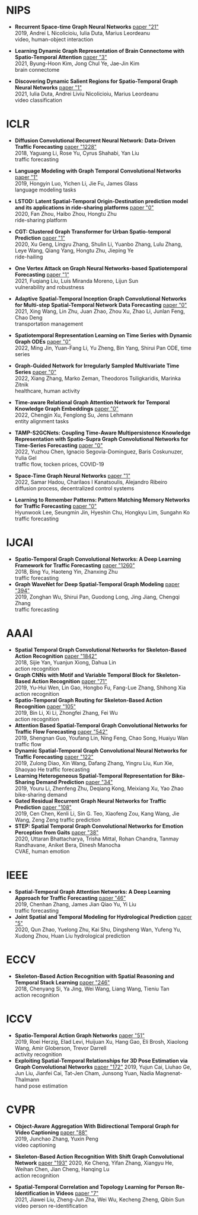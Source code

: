 

# NIPS
- **Recurrent Space-time Graph Neural Networks** [paper "21"](https://scholar.google.com/scholar?hl=zh-CN&as_sdt=0%2C5&q=Recurrent+Space-time+Graph+Neural+Networks&btnG=)   
2019, Andrei L Nicolicioiu, Iulia Duta, Marius Leordeanu  
video, human-object interaction

- **Learning Dynamic Graph Representation of Brain Connectome with Spatio-Temporal Attention** [paper "3"](https://scholar.google.com/scholar?hl=zh-CN&as_sdt=0%2C5&q=Learning+Dynamic+Graph+Representation+of+Brain+Connectome+with+Spatio-Temporal+Attention&btnG=)    
2021, Byung-Hoon Kim, Jong Chul Ye, Jae-Jin Kim  
brain connectome
- **Discovering Dynamic Salient Regions for Spatio-Temporal Graph Neural Networks** [paper "1"](https://scholar.google.com/scholar?hl=zh-CN&as_sdt=0%2C5&q=Discovering+Dynamic+Salient+Regions+for+Spatio-Temporal+Graph+Neural+Networks&btnG=)  
2021, Iulia Duta, Andrei Liviu Nicolicioiu, Marius Leordeanu   
video classification



# ICLR

- **Diffusion Convolutional Recurrent Neural Network: Data-Driven Traffic Forecasting** [paper "1228"](https://scholar.google.com/scholar?hl=zh-CN&as_sdt=0%2C5&q=Diffusion+Convolutional+Recurrent+Neural+Network%3A+Data-Driven+Traffic+Forecasting&btnG=)  
2018, Yaguang Li, Rose Yu, Cyrus Shahabi, Yan Liu  
traffic forecasting
- **Language Modeling with Graph Temporal Convolutional Networks** [paper "1"](https://scholar.google.com/scholar?hl=zh-CN&as_sdt=0%2C5&q=Language+Modeling+with+Graph+Temporal+Convolutional+Networks&btnG=)  
2019, Hongyin Luo, Yichen Li, Jie Fu, James Glass  
language modeling tasks

- **LSTOD: Latent Spatial-Temporal Origin-Destination prediction model and its applications in ride-sharing platforms** [paper "0"](https://scholar.google.com/scholar?hl=zh-CN&as_sdt=0%2C5&q=LSTOD%3A+Latent+Spatial-Temporal+Origin-Destination+prediction+model+and+its+applications+in+ride-sharing+platforms&btnG=)  
2020, Fan Zhou, Haibo Zhou, Hongtu Zhu  
ride-sharing platform
- **CGT: Clustered Graph Transformer for Urban Spatio-temporal Prediction** [paper "1"](https://scholar.google.com/scholar?hl=zh-CN&as_sdt=0%2C5&q=CGT%3A+Clustered+Graph+Transformer+for+Urban+Spatio-temporal+Prediction&btnG=)  
2020, Xu Geng, Lingyu Zhang, Shulin Li, Yuanbo Zhang, Lulu Zhang, Leye Wang, Qiang Yang, Hongtu Zhu, Jieping Ye  
ride-hailing
- **One Vertex Attack on Graph Neural Networks-based Spatiotemporal Forecasting** [paper "1"](https://scholar.google.com/scholar?hl=zh-CN&as_sdt=0%2C5&q=One+Vertex+Attack+on+Graph+Neural+Networks-based+Spatiotemporal+Forecasting&btnG=)   
2021, Fuqiang Liu, Luis Miranda Moreno, Lijun Sun  
vulnerability and robustness
- **Adaptive Spatial-Temporal Inception Graph Convolutional Networks for Multi-step Spatial-Temporal Network Data Forecasting** [paper "0"](https://scholar.google.com/scholar?hl=zh-CN&as_sdt=0%2C5&q=Adaptive+Spatial-Temporal+Inception+Graph+Convolutional+Networks+for+Multi-step+Spatial-Temporal+Network+Data+Forecasting&btnG=)    
2021, Xing Wang, Lin Zhu, Juan Zhao, Zhou Xu, Zhao Li, Junlan Feng, Chao Deng  
transportation management
- **Spatiotemporal Representation Learning on Time Series with Dynamic Graph ODEs** [paper "0"](https://scholar.google.com/scholar?hl=zh-CN&as_sdt=0%2C5&q=Spatiotemporal+Representation+Learning+on+Time+Series+with+Dynamic+Graph+ODEs&btnG=)  
2022, Ming Jin, Yuan-Fang Li, Yu Zheng, Bin Yang, Shirui Pan
ODE, time series
- **Graph-Guided Network for Irregularly Sampled Multivariate Time Series** [paper "0"](https://scholar.google.com/scholar?hl=zh-CN&as_sdt=0%2C5&q=Graph-Guided+Network+for+Irregularly+Sampled+Multivariate+Time+Series&btnG=)  
2022, Xiang Zhang, Marko Zeman, Theodoros Tsiligkaridis, Marinka Zitnik  
healthcare, human activity 
- **Time-aware Relational Graph Attention Network for Temporal Knowledge Graph Embeddings** [paper "0"](https://scholar.google.com/scholar?hl=zh-CN&as_sdt=0%2C5&q=Time-aware+Relational+Graph+Attention+Network+for+Temporal+Knowledge+Graph+Embeddings&btnG=)  
2022, Chengjin Xu, Fenglong Su, Jens Lehmann  
entity alignment tasks
- **TAMP-S2GCNets: Coupling Time-Aware Multipersistence  Knowledge Representation with Spatio-Supra Graph Convolutional Networks  for Time-Series Forecasting** [paper "0"](https://scholar.google.com/scholar?hl=zh-CN&as_sdt=0%2C5&q=TAMP-S2GCNets%3A+Coupling+Time-Aware+Multipersistence++Knowledge+Representation+with+Spatio-Supra+Graph+Convolutional+Networks++for+Time-Series+Forecasting&btnG=)             
2022, Yuzhou Chen, Ignacio Segovia-Dominguez, Baris Coskunuzer, Yulia Gel   
traffic flow, tocken prices, COVID-19
- **Space-Time Graph Neural Networks** [paper "1"](https://scholar.google.com/scholar?hl=zh-CN&as_sdt=0%2C5&q=Space-Time+Graph+Neural+Networks&btnG=)  
2022, Samar Hadou, Charilaos I Kanatsoulis, Alejandro Ribeiro   
diffusion process, decentralized control systems
- **Learning to Remember Patterns: Pattern Matching Memory Networks for Traffic Forecasting** [paper "0"](https://scholar.google.com/scholar?hl=zh-CN&as_sdt=0%2C5&q=Learning+to+Remember+Patterns%3A+Pattern+Matching+Memory+Networks+for+Traffic+Forecasting&btnG=)  
Hyunwook Lee, Seungmin Jin, Hyeshin Chu, Hongkyu Lim, Sungahn Ko 
traffic forecasting 

# IJCAI
- **Spatio-Temporal Graph Convolutional Networks: A Deep Learning Framework for Traffic Forecasting** [paper "1260"](https://scholar.google.com/scholar?hl=zh-CN&as_sdt=0%2C5&q=Spatio-Temporal+Graph+Convolutional+Networks%3A+A+Deep+Learning+Framework+for+Traffic+Forecasting&btnG=)  
2018, Bing Yu, Haoteng Yin, Zhanxing Zhu   
traffic forecasting  
- **Graph WaveNet for Deep Spatial-Temporal Graph Modeling** [paper "394"](https://scholar.google.com/scholar?hl=zh-CN&as_sdt=0%2C5&q=Graph+WaveNet+for+Deep+Spatial-Temporal+Graph+Modeling&btnG=)  
2019, Zonghan Wu, Shirui Pan, Guodong Long, Jing Jiang, Chengqi Zhang  
traffic forecasting

# AAAI
- **Spatial Temporal Graph Convolutional Networks for Skeleton-Based Action Recognition** [paper "1842"](https://scholar.google.com/scholar?hl=zh-CN&as_sdt=0%2C5&q=Spatial+Temporal+Graph+Convolutional+Networks+for+Skeleton-Based+Action+Recognition&btnG=)  
2018, Sijie Yan, Yuanjun Xiong, Dahua Lin  
action recognition
- **Graph CNNs with Motif and Variable Temporal Block for Skeleton-Based Action Recognition** [paper "71"](https://scholar.google.com/scholar?hl=zh-CN&as_sdt=0%2C5&q=Graph+CNNs+with+Motif+and+Variable+Temporal+Block+for+Skeleton-Based+Action+Recognition&btnG=)  
2019, Yu-Hui Wen, Lin Gao, Hongbo Fu, Fang-Lue Zhang, Shihong Xia  
action recognition 
- **Spatio-Temporal Graph Routing for Skeleton-Based Action Recognition** [paper "105"](https://scholar.google.com/scholar?hl=zh-CN&as_sdt=0%2C5&q=Spatio-Temporal+Graph+Routing+for+Skeleton-Based+Action+Recognition&btnG=)  
2019, Bin Li, Xi Li, Zhongfei Zhang, Fei Wu  
action recognition
- **Attention Based Spatial-Temporal Graph Convolutional Networks for Traffic Flow Forecasting** [paper "542"](https://scholar.google.com/scholar?hl=zh-CN&as_sdt=0%2C5&q=Attention+Based+Spatial-Temporal+Graph+Convolutional+Networks+for+Traffic+Flow+Forecasting&btnG=)  
2019, Shengnan Guo, Youfang Lin, Ning Feng, Chao Song, Huaiyu Wan  
traffic flow
- **Dynamic Spatial-Temporal Graph Convolutional Neural Networks for Traffic Forecasting** [paper "122"](https://scholar.google.com/scholar?hl=zh-CN&as_sdt=0%2C5&q=Dynamic+Spatial-Temporal+Graph+Convolutional+Neural+Networks+for+Traffic+Forecasting&btnG=)  
2019, Zulong Diao, Xin Wang, Dafang Zhang, Yingru Liu, Kun Xie, Shaoyao He
traffic forecasting
- **Learning Heterogeneous Spatial-Temporal Representation for Bike-Sharing Demand Prediction** [paper "34"](https://scholar.google.com/scholar?hl=zh-CN&as_sdt=0%2C5&q=Learning+Heterogeneous+Spatial-Temporal+Representation+for+Bike-Sharing+Demand+Prediction&btnG=)  
2019, Youru Li, Zhenfeng Zhu, Deqiang Kong, Meixiang Xu, Yao Zhao
bike-sharing demand
- **Gated Residual Recurrent Graph Neural Networks for Traffic Prediction** [paper "108"](https://scholar.google.com/scholar?hl=zh-CN&as_sdt=0%2C5&q=Gated+Residual+Recurrent+Graph+Neural+Networks+for+Traffic+Prediction&btnG=)  
2019, Cen Chen, Kenli Li, Sin G. Teo, Xiaofeng Zou, Kang Wang, Jie Wang, Zeng Zeng
traffic prediction
- **STEP: Spatial Temporal Graph Convolutional Networks for Emotion Perception from Gaits** [paper "38"](https://scholar.google.com/scholar?hl=zh-CN&as_sdt=0%2C5&q=STEP%3A+Spatial+Temporal+Graph+Convolutional+Networks+for+Emotion+Perception+from+Gaits&btnG=)  
2020, Uttaran Bhattacharya, Trisha Mittal, Rohan Chandra, Tanmay Randhavane, Aniket Bera, Dinesh Manocha  
CVAE, human emotion


# IEEE

- **Spatial-Temporal Graph Attention Networks: A Deep Learning Approach for Traffic Forecasting** [paper "46"](https://scholar.google.com/scholar?hl=zh-CN&as_sdt=0%2C5&q=Spatial-Temporal+Graph+Attention+Networks%3A+A+Deep+Learning+Approach+for+Traffic+Forecasting&btnG=)  
2019, Chenhan Zhang, James Jian Qiao Yu, Yi Liu  
traffic forecasting  
- **Joint Spatial and Temporal Modeling for Hydrological Prediction** [paper "5"](https://scholar.google.com/scholar?hl=zh-CN&as_sdt=0%2C5&q=Joint+Spatial+and+Temporal+Modeling+for+Hydrological+Prediction&btnG=)  
2020, Qun Zhao, Yuelong Zhu, Kai Shu, Dingsheng Wan, Yufeng Yu, Xudong Zhou, Huan Liu 
hydrological prediction 


# ECCV

- **Skeleton-Based Action Recognition with Spatial Reasoning and Temporal Stack Learning** [paper "246"](https://scholar.google.com/scholar?hl=zh-CN&as_sdt=0%2C5&q=Skeleton-Based+Action+Recognition+with+Spatial+Reasoning+and+Temporal+Stack+Learning&btnG=)  
2018, Chenyang Si, Ya Jing, Wei Wang, Liang Wang, Tieniu Tan  
action recognition 
# ICCV 
- **Spatio-Temporal Action Graph Networks** [paper "51"](https://scholar.google.com/scholar?hl=zh-CN&as_sdt=0%2C5&q=Spatio-Temporal+Action+Graph+Networks&btnG=)  
2019, Roei Herzig, Elad Levi, Huijuan Xu, Hang Gao, Eli Brosh, Xiaolong Wang, Amir Globerson, Trevor Darrell  
activity recognition
- **Exploiting Spatial-Temporal Relationships for 3D Pose Estimation via Graph Convolutional Networks** [paper "172"](https://scholar.google.com/scholar?hl=zh-CN&as_sdt=0%2C5&q=Exploiting+Spatial-Temporal+Relationships+for+3D+Pose+Estimation+via+Graph+Convolutional+Networks&btnG=)
2019, Yujun Cai, Liuhao Ge, Jun Liu, Jianfei Cai, Tat-Jen Cham, Junsong Yuan, Nadia Magnenat-Thalmann  
hand pose estimation


# CVPR
- **Object-Aware Aggregation With Bidirectional Temporal Graph for Video Captioning** [paper "88"](https://scholar.google.com/scholar?hl=zh-CN&as_sdt=0%2C5&q=Object-Aware+Aggregation+With+Bidirectional+Temporal+Graph+for+Video+Captioning&btnG=)  
2019, Junchao Zhang, Yuxin Peng  
video captioning

- **Skeleton-Based Action Recognition With Shift Graph Convolutional Network** [paper "193"](https://scholar.google.com/scholar?hl=zh-CN&as_sdt=0%2C5&q=Skeleton-Based+Action+Recognition+With+Shift+Graph+Convolutional+Network&btnG=)
2020, Ke Cheng, Yifan Zhang, Xiangyu He, Weihan Chen, Jian Cheng, Hanqing Lu  
action recognition  
- **Spatial-Temporal Correlation and Topology Learning for Person Re-Identification in Videos** [paper "7"](https://scholar.google.com/scholar?hl=zh-CN&as_sdt=0%2C5&q=Spatial-Temporal+Correlation+and+Topology+Learning+for+Person+Re-Identification+in+Videos&btnG=)  
2021, Jiawei Liu, Zheng-Jun Zha, Wei Wu, Kecheng Zheng, Qibin Sun  
video person re-identification

